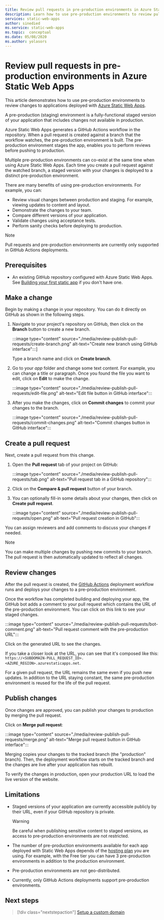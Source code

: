 ```yaml
---
title: Review pull requests in pre-production environments in Azure Static Web Apps
description: Learn how to use pre-production environments to review pull requests changes in Azure Static Web Apps.
services: static-web-apps
author: sinedied
ms.service: static-web-apps
ms.topic:  conceptual
ms.date: 05/08/2020
ms.author: yolasors
---
```


# Review pull requests in pre-production environments in Azure Static Web Apps

This article demonstrates how to use pre-production environments to review changes to applications deployed with [Azure Static Web Apps](overview.md).

A pre-production (staging) environment is a fully-functional staged version of your application that includes changes not available in production.

Azure Static Web Apps generates a GitHub Actions workflow in the repository. When a pull request is created against a branch that the workflow watches, the pre-production environment is built. The pre-production environment stages the app, enables you to perform reviews before pushing to production.

Multiple pre-production environments can co-exist at the same time when using Azure Static Web Apps. Each time you create a pull request against the watched branch, a staged version with your changes is deployed to a distinct pre-production environment.

There are many benefits of using pre-production environments. For example, you can:

- Review visual changes between production and staging. For example, viewing updates to content and layout.
- Demonstrate the changes to your team.
- Compare different versions of your application.
- Validate changes using acceptance tests.
- Perform sanity checks before deploying to production.

> [!NOTE]
> Pull requests and pre-production environments are currently only supported in GitHub Actions deployments.

## Prerequisites

- An existing GitHub repository configured with Azure Static Web Apps. See [Building your first static app](getting-started.md) if you don't have one.

## Make a change

Begin by making a change in your repository. You can do it directly on GitHub as shown in the following steps.

1. Navigate to your project's repository on GitHub, then click on the **Branch** button to create a new branch.

    :::image type="content" source="./media/review-publish-pull-requests/create-branch.png" alt-text="Create new branch using GitHub interface":::]

    Type a branch name and click on **Create branch**.

1. Go to your _app_ folder and change some text content. For example, you can change a title or paragraph. Once you found the file you want to edit, click on **Edit** to make the change.

    :::image type="content" source="./media/review-publish-pull-requests/edit-file.png" alt-text="Edit file button in GitHub interface":::

1. After you make the changes, click on **Commit changes** to commit your changes to the branch.

    :::image type="content" source="./media/review-publish-pull-requests/commit-changes.png" alt-text="Commit changes button in GitHub interface":::

## Create a pull request

Next, create a pull request from this change.

1. Open the **Pull request** tab of your project on GitHub:

    :::image type="content" source="./media/review-publish-pull-requests/tab.png" alt-text="Pull request tab in a GitHub repository":::

1. Click on the **Compare & pull request** button of your branch.

1. You can optionally fill-in some details about your changes, then click on **Create pull request**.

    :::image type="content" source="./media/review-publish-pull-requests/open.png" alt-text="Pull request creation in GitHub":::

You can assign reviewers and add comments to discuss your changes if needed.

> [!NOTE]
> You can make multiple changes by pushing new commits to your branch. The pull request is then automatically updated to reflect all changes.

## Review changes

After the pull request is created, the [GitHub Actions](https://github.com/features/actions) deployment workflow runs and deploys your changes to a pre-production environment.

Once the workflow has completed building and deploying your app, the GitHub bot adds a comment to your pull request which contains the URL of the pre-production environment. You can click on this link to see your staged changes.

:::image type="content" source="./media/review-publish-pull-requests/bot-comment.png" alt-text="Pull request comment with the pre-production URL":::

Click on the generated URL to see the changes.

If you take a closer look at the URL, you can see that it's composed like this: `https://<SUBDOMAIN-PULL_REQUEST_ID>.<AZURE_REGION>.azurestaticapps.net`.

For a given pull request, the URL remains the same even if you push new updates. In addition to the URL staying constant, the same pre-production environment is reused for the life of the pull request.

## Publish changes

Once changes are approved, you can publish your changes to production by merging the pull request.

Click on **Merge pull request**:

:::image type="content" source="./media/review-publish-pull-requests/merge.png" alt-text="Merge pull request button in GitHub interface":::

Merging copies your changes to the tracked branch (the "production" branch). Then, the deployment workflow starts on the tracked branch and the changes are live after your application has rebuilt.

To verify the changes in production,  open your production URL to load the live version of the website.

## Limitations

- Staged versions of your application are currently accessible publicly by their URL, even if your GitHub repository is private.

    > [!WARNING]
    > Be careful when publishing sensitive content to staged versions, as access to pre-production environments are not restricted.

- The number of pre-production environments available for each app deployed with Static Web Apps depends of the [hosting plan](plans.md) you are using. For example, with the Free tier you can have 3 pre-production environments in addition to the production environment.

- Pre-production environments are not geo-distributed.

- Currently, only GitHub Actions deployments support pre-production environments.

## Next steps

> [!div class="nextstepaction"]
> [Setup a custom domain](custom-domain.md)
